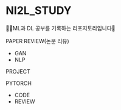 # NI2L_STUDY

📝ML과 DL 공부를 기록하는 리포지토리입니다📝

PAPER REVIEW(논문 리뷰)
- GAN
- NLP

PROJECT

PYTORCH
- CODE
- REVIEW
